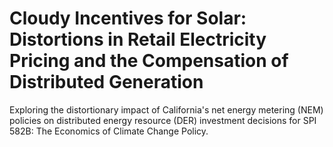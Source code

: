 # Cloudy Incentives for Solar: Distortions in Retail Electricity Pricing and the Compensation of Distributed Generation
Exploring the distortionary impact of California's net energy metering (NEM) policies on distributed energy resource (DER) investment decisions for SPI 582B: The Economics of Climate Change Policy.
